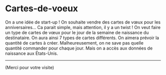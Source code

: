 # Cartes-de-voeux
On a une idée de start-up ! On souhaite vendre des cartes de vœux pour les anniversaires... 
Ca parait simple, mais attention, il y a un twist !
On veut faire un type de cartes de vœux pour le jour de la semaine de naissance du destinataire.
On aura ainsi 7 types de cartes différents.  On aimera prévoir la quantité de cartes à créer.
Malheureusement, on ne save pas quelle quantité commander pour chaque jour. 
Mais on a accès aux données de naissance aux États-Unis.

-------------------------------------------------------------------
(Merci pour votre visite)
